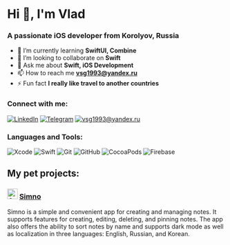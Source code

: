 # Hi 👋, I'm Vlad

### A passionate iOS developer from Korolyov, Russia

- 🌱 I’m currently learning **SwiftUI, Combine**
- 👯 I’m looking to collaborate on **Swift**
- 💬 Ask me about **Swift, iOS Development**
- 📫 How to reach me **vsg1993@yandex.ru**
- ⚡ Fun fact **I really like travel to another countries**

### Connect with me:

[![LinkedIn](https://img.shields.io/badge/-LinkedIn-blue)](https://www.linkedin.com/in/gorelov-vlad/)
[![Telegram](https://img.shields.io/badge/-Telegram-blue)](https://t.me/slavikvegugin)
[![vsg1993@yandex.ru](https://img.shields.io/badge/-Email-D14836?style=flat&logo=gmail&logoColor=white)](mailto:vsg1993@yandex.ru)


### Languages and Tools:

![Xcode](https://img.shields.io/badge/-Xcode-05122A?style=flat&logo=Xcode&logoColor=1575F9)
![Swift](https://img.shields.io/badge/-Swift-05122A?style=flat&logo=swift)
![Git](https://img.shields.io/badge/-Git-05122A?style=flat&logo=git)
![GitHub](https://img.shields.io/badge/-GitHub-05122A?style=flat&logo=github)
![CocoaPods](https://img.shields.io/badge/-CocoaPods-05122A?style=flat&logo=cocoapods)
![Firebase](https://img.shields.io/badge/-Firebase-05122A?style=flat&logo=firebase)

## My pet projects: 

### <img src="https://s658sas.storage.yandex.net/rdisk/c895a263f1e78b6c97ac8c506ebd2869a8df2d288de8c6a376fa3e029ad33716/66dcc8da/6ny8nwG9wtsf3a-tiQ4pgn76NLuaQ0Y-TWIRZEAmiIJckJCmyEIE9hsVrfoQX6y1BWJDRF60DRrPPyXtI9nW1Q==?uid=0&filename=icon.png&disposition=inline&hash=&limit=0&content_type=image%2Fpng&owner_uid=0&fsize=5887&hid=2627308015e68ef4cbcbe40b9cb98ee8&media_type=image&tknv=v2&etag=bb42590ba3d3c1b65280710d01886636&ts=6218e67c06a80&s=0fdad77e2003eb4e82d134bf6ee26abff872a5ff3281831579706ac7077c1242&pb=U2FsdGVkX196Gt4w46Jklg0FsAoJh-zAPJwYjOkxClk1pr8g4jSQ_OyOmx6Qj_1ScVhs4ll7CNxH_04gSJ76PBNlWK7rAP7IbIa3TIYAXNw" alt="App Icon" width="24"/> [Simno](https://github.com/Vlad-Gorelov/Simno)
Simno is a simple and convenient app for creating and managing notes. It supports features for creating, editing, deleting, and pinning notes. The app also offers the ability to sort notes by name and supports dark mode as well as localization in three languages: English, Russian, and Korean.

